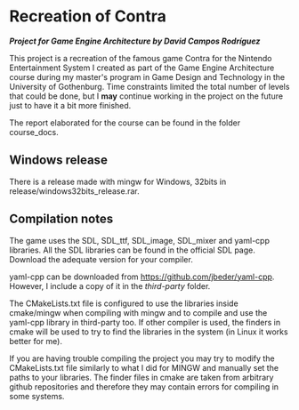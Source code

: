 # Recreation of Contra
***Project for Game Engine Architecture by David Campos Rodríguez***

This project is a recreation of the famous game Contra for the
Nintendo Entertainment System I created as part of the Game Engine Architecture
course during my master's program in Game Design and Technology
in the University of Gothenburg. Time constraints limited the total number
of levels that could be done, but I **may** continue working in the project
on the future just to have it a bit more finished.

The report elaborated for the course can be found in the folder course_docs.

## Windows release
There is a release made with mingw for Windows, 32bits in release/windows32bits_release.rar.

## Compilation notes
The game uses the SDL, SDL_ttf, SDL_image, SDL_mixer and yaml-cpp libraries.
All the SDL libraries can be found in the official SDL page. Download the
adequate version for your compiler.

yaml-cpp can be downloaded from https://github.com/jbeder/yaml-cpp.
However, I include a copy of it in the *third-party* folder.

The CMakeLists.txt file is configured to use the libraries inside cmake/mingw
when compiling with mingw and to compile and use the yaml-cpp library in third-party
too. If other compiler is used, the finders in cmake will be used
to try to find the libraries in the system (in Linux it works better for me).

If you are having trouble compiling the project you may try to modify
the CMakeLists.txt file similarly to what I did for MINGW and manually
set the paths to your libraries. The finder files in cmake are taken from
arbitrary github repositories and therefore they may contain errors
for compiling in some systems.

